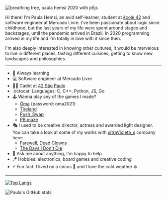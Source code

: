![breathing tree, paula hemsi 2020 with p5js](breathing_tree.gif)

Hi there! I'm Paula Hemsi, an avid self-learner, student at [école 42](https://www.42.fr/) and software engineer at Mercado Livre. I've been passionate about logic since childhood, but the last years of my life were spent around stages and backstages, until the pandemic arrived in Brazil. In 2020 programming arrived in my life and I'm totally in love with it since then. 

I'm also deeply interested in knowing other cultures, it would be marvelous to live in different places, tasting different cuisines, getting to know new landscapes and philosophies.

---

*  🌱 Always learning
*  💻 Software engineer at Mercado Livre
*  👩‍🚀 Cadet at [42 São Paulo](https://www.42sp.org.br/)
*  :octocat: Languages: C, C++, Python, JS, Go
*  🕹️ Wanna play any of the games I made? 
   *  [Ôma](https://ultravioleta-s.itch.io/oma) {password: oma2021}
   *  [Tireland](https://lazybees.itch.io/tiredland)
   *  [Push_Swap](https://phemsi-a.itch.io/push-swap)
   *  [PB maze](https://github.com/paulahemsi/cub3d)
*  🎭 I used to be creative director, actress and awarded light designer. You can take a look at some of my works with [ultraVioleta_s](https://paulahemsi.github.io/ultraVioleta_s/) company here:
   * [Farewell, Dead Clowns](https://www.youtube.com/watch?v=GJ3UkCx8oco)
   * [The Days I Don't Die](https://www.youtube.com/watch?v=2b_2V-H-lT8)
*  💬 Ask me about anything, I'm happy to help
*  🪁 Hobbies: electronics, board games and creative coding
*  ⚡ Fun fact: I lived on a circus :circus_tent: and I love the cold weather :snowflake:

---

 
 [![Top Langs](https://github-readme-stats.vercel.app/api/top-langs/?username=paulahemsi&layout=compact&theme=radical)](https://github.com/paulahemsi)
 
 ![Paula's GitHub stats](https://github-readme-stats.vercel.app/api?username=paulahemsi&show_icons=true&theme=radical)
 

